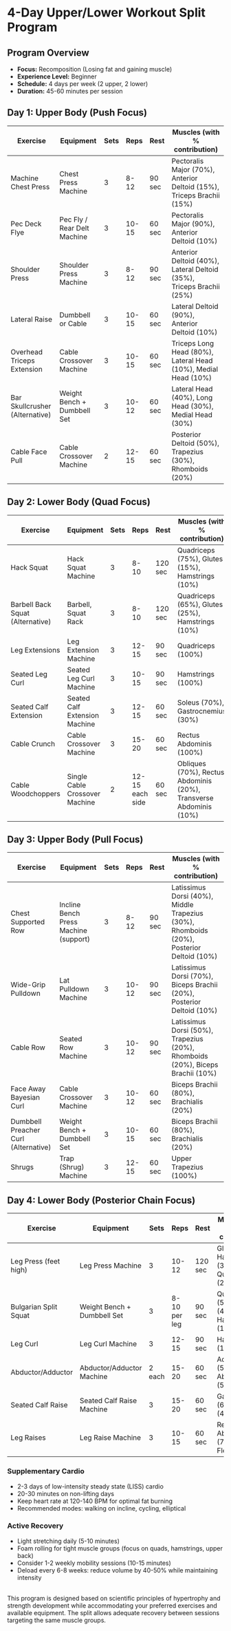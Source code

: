 # 4-Day Upper/Lower Workout Split Program

## Program Overview
- **Focus:** Recomposition (Losing fat and gaining muscle)
- **Experience Level:** Beginner
- **Schedule:** 4 days per week (2 upper, 2 lower)
- **Duration:** 45-60 minutes per session

## Day 1: Upper Body (Push Focus)

| Exercise                   | Equipment                   | Sets | Reps  | Rest   | Muscles (with % contribution)                                                |
|----------------------------|-----------------------------|------|-------|--------|------------------------------------------------------------------------------|
| Machine Chest Press        | Chest Press Machine         | 3    | 8-12  | 90 sec | Pectoralis Major (70%), Anterior Deltoid (15%), Triceps Brachii (15%)           |
| Pec Deck Flye              | Pec Fly / Rear Delt Machine | 3    | 10-15 | 60 sec | Pectoralis Major (90%), Anterior Deltoid (10%)                                 |
| Shoulder Press             | Shoulder Press Machine      | 3    | 8-12  | 90 sec | Anterior Deltoid (40%), Lateral Deltoid (35%), Triceps Brachii (25%)             |
| Lateral Raise              | Dumbbell or Cable           | 3    | 10-15 | 60 sec | Lateral Deltoid (90%), Anterior Deltoid (10%)                                  |
| Overhead Triceps Extension | Cable Crossover Machine     | 3    | 10-15 | 60 sec | Triceps Long Head (80%), Lateral Head (10%), Medial Head (10%)                 |
| Bar Skullcrusher (Alternative)           | Weight Bench + Dumbbell Set | 3    | 10-12 | 60 sec | Lateral Head (40%), Long Head (30%), Medial Head (30%)                         |
| Cable Face Pull            | Cable Crossover Machine     | 2    | 12-15 | 60 sec | Posterior Deltoid (50%), Trapezius (30%), Rhomboids (20%)                      |

## Day 2: Lower Body (Quad Focus)

| Exercise              | Equipment                     | Sets | Reps           | Rest   | Muscles (with % contribution)                                   |
|-----------------------|-------------------------------|------|----------------|--------|-------------------------------------------------------------------|
| Hack Squat        | Hack Squat Machine                         | 3    | 8-10   | 120 sec | Quadriceps (75%), Glutes (15%), Hamstrings (10%)                          |
| Barbell Back Squat (Alternative) | Barbell, Squat Rack                        | 3    | 8-10   | 120 sec | Quadriceps (65%), Glutes (25%), Hamstrings (10%)                          |
| Leg Extensions        | Leg Extension Machine         | 3    | 12-15          | 90 sec | Quadriceps (100%)                                                |
| Seated Leg Curl       | Seated Leg Curl Machine       | 3    | 10-15          | 90 sec | Hamstrings (100%)                                                |
| Seated Calf Extension | Seated Calf Extension Machine | 3    | 12-15          | 60 sec | Soleus (70%), Gastrocnemius (30%)                                  |
| Cable Crunch          | Cable Crossover Machine       | 3    | 15-20          | 60 sec | Rectus Abdominis (100%)                                            |
| Cable Woodchoppers    | Single Cable Crossover Machine| 2    | 12-15 each side| 60 sec | Obliques (70%), Rectus Abdominis (20%), Transverse Abdominis (10%)   |

## Day 3: Upper Body (Pull Focus)

| Exercise                 | Equipment                                  | Sets | Reps  | Rest   | Muscles (with % contribution)                                                       |
|--------------------------|--------------------------------------------|------|-------|--------|-------------------------------------------------------------------------------------|
| Chest Supported Row      | Incline Bench Press Machine (support)      | 3    | 8-12  | 90 sec | Latissimus Dorsi (40%), Middle Trapezius (30%), Rhomboids (20%), Posterior Deltoid (10%) |
| Wide-Grip Pulldown       | Lat Pulldown Machine                       | 3    | 10-12 | 90 sec | Latissimus Dorsi (70%), Biceps Brachii (20%), Posterior Deltoid (10%)                  |
| Cable Row                | Seated Row Machine                         | 3    | 10-12 | 90 sec | Latissimus Dorsi (50%), Trapezius (20%), Rhomboids (20%), Biceps Brachii (10%)         |
| Face Away Bayesian Curl  | Cable Crossover Machine                    | 3    | 10-12 | 60 sec | Biceps Brachii (80%), Brachialis (20%)                                               |
| Dumbbell Preacher Curl (Alternative)   | Weight Bench + Dumbbell Set                | 3    | 10-15 | 60 sec | Biceps Brachii (80%), Brachialis (20%)                                               |
| Shrugs                   | Trap (Shrug) Machine                       | 3    | 12-15 | 60 sec | Upper Trapezius (100%)                                                               |

## Day 4: Lower Body (Posterior Chain Focus)

| Exercise                 | Equipment                     | Sets | Reps           | Rest   | Muscles (with % contribution)                           |
|--------------------------|-------------------------------|------|----------------|--------|-----------------------------------------------------------|
| Leg Press (feet high)    | Leg Press Machine             | 3    | 10-12          | 120 sec| Glutes (50%), Hamstrings (30%), Quadriceps (20%)          |
| Bulgarian Split Squat    | Weight Bench + Dumbbell Set   | 3    | 8-10 per leg   | 90 sec | Quadriceps (50%), Glutes (40%), Hamstrings (10%)         |
| Leg Curl                 | Leg Curl Machine              | 3    | 12-15          | 90 sec | Hamstrings (100%)                                         |
| Abductor/Adductor        | Abductor/Adductor Machine     | 2 each| 15-20          | 60 sec | Adductors (50%), Abductors (50%)                         |
| Seated Calf Raise        | Seated Calf Raise Machine     | 3    | 15-20          | 60 sec | Gastrocnemius (60%), Soleus (40%)                         |
| Leg Raises               | Leg Raise Machine             | 3    | 10-15          | 60 sec | Rectus Abdominis (70%), Hip Flexors (30%)                |


### Supplementary Cardio
- 2-3 days of low-intensity steady state (LISS) cardio
- 20-30 minutes on non-lifting days
- Keep heart rate at 120-140 BPM for optimal fat burning
- Recommended modes: walking on incline, cycling, elliptical

### Active Recovery
- Light stretching daily (5-10 minutes)
- Foam rolling for tight muscle groups (focus on quads, hamstrings, upper back)
- Consider 1-2 weekly mobility sessions (10-15 minutes)
- Deload every 6-8 weeks: reduce volume by 40-50% while maintaining intensity
<br>
This program is designed based on scientific principles of hypertrophy and strength development while accommodating your preferred exercises and available equipment. The split allows adequate recovery between sessions targeting the same muscle groups.
